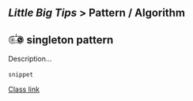 ## _**Little Big Tips**_ > Pattern / Algorithm

## ![Joystick](https://raw.githubusercontent.com/alissin/alissin.github.io/master/images/joystick.png) singleton pattern

Description...

`snippet`

[Class link](./test.cs)